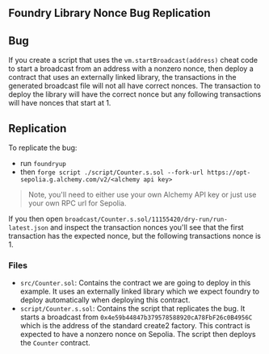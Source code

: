 ## Foundry Library Nonce Bug Replication

## Bug
If you create a script that uses the `vm.startBroadcast(address)` cheat code to start a broadcast from an address with a nonzero nonce, then deploy a contract that uses an externally linked library, the transactions in the generated broadcast file will not all have correct nonces. The transaction to deploy the library will have the correct nonce but any following transactions will have nonces that start at 1. 

## Replication
To replicate the bug:
- run `foundryup`
- then `forge script ./script/Counter.s.sol --fork-url https://opt-sepolia.g.alchemy.com/v2/<alchemy api key>`

> Note, you'll need to either use your own Alchemy API key or just use your own RPC url for Sepolia. 

If you then open `broadcast/Counter.s.sol/11155420/dry-run/run-latest.json` and inspect the transaction nonces you'll see that the first transaction has the expected nonce, but the following transactions nonce is 1.  

### Files
- `src/Counter.sol`: Contains the contract we are going to deploy in this example. It uses an externally linked library which we expect foundry to deploy automatically when deploying this contract.
- `script/Counter.s.sol`: Contains the script that replicates the bug. It starts a broadcast from `0x4e59b44847b379578588920cA78FbF26c0B4956C` which is the address of the standard create2 factory. This contract is expected to have a nonzero nonce on Sepolia. The script then deploys the `Counter` contract.